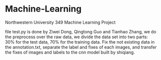# Machine-Learning
Northwestern University 349 Machine Learning Project

file test.py is done by Ziwei Dong, Qingtong Guo and Tianhao Zhang, we do the preprocess over the raw data, we divide the data set into two parts: 30% for the test data, 70% for the training data. Fix the not existing data in the annotation.txt, separate the label and fixes of each images, and transfer the fixes of images and labels to the cnn model built by shiqiang.
